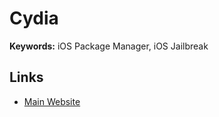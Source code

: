 # Cydia

**Keywords:** iOS Package Manager, iOS Jailbreak

## Links

- [Main Website](https://cydiafree.com/)
